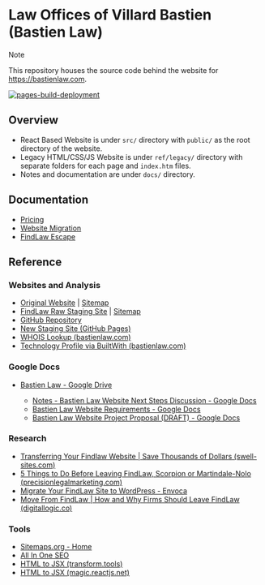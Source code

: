 # Law Offices of Villard Bastien (Bastien Law)

> [!NOTE]
> This repository houses the source code behind the website for <https://bastienlaw.com>.

[![pages-build-deployment](https://github.com/noclocks/bastienlaw/actions/workflows/pages/pages-build-deployment/badge.svg)](https://github.com/noclocks/bastienlaw/actions/workflows/pages/pages-build-deployment)

## Overview

- React Based Website is under `src/` directory with `public/` as the root directory of the website.
- Legacy HTML/CSS/JS Website is under `ref/legacy/` directory with separate folders for each page and `index.htm` files.
- Notes and documentation are under `docs/` directory.

## Documentation

- [Pricing](docs/pricing.md)
- [Website Migration](docs/migration.md)
- [FindLaw Escape](docs/findlaw.md)

## Reference

### Websites and Analysis

- [Original Website](https://bastienlaw.com/) | [Sitemap](https://www.bastienlaw.com/sitemap.xml)
- [FindLaw Raw Staging Site](https://3586907.findlaw3.flsitebuilder.com/) | [Sitemap](https://3586907.findlaw3.flsitebuilder.com/sitemap.xml)
- [GitHub Repository](https://github.com/noclocks/bastienlaw)
- [New Staging Site (GitHub Pages)](https://noclocks.github.io/bastienlaw/)
- [WHOIS Lookup (bastienlaw.com)](https://www.whois.com/whois/bastienlaw.com)
- [Technology Profile via BuiltWith (bastienlaw.com)](https://builtwith.com/?https%3A%2F%2Fwww.bastienlaw.com%2F)

### Google Docs

- [Bastien Law - Google Drive](https://drive.google.com/drive/folders/1HOkHH3rU3kVjbmzeyTUgJ0kP4_dK2uGJ)

  - [Notes - Bastien Law Website Next Steps Discussion - Google Docs](https://docs.google.com/document/d/105mEspjdUCW1YrSLOvT8rvdygf1_aWgvdr4P7WYlHBg/edit#heading=h.1sdb1zzcn7s4)
  - [Bastien Law Website Requirements - Google Docs](https://docs.google.com/document/d/1FMMs_9rPgKHrVh1n8Zl_NLw_fzOPnGRp5Ys3EZ0nasQ/edit#heading=h.vwqe2huy4mk9)
  - [Bastien Law Website Project Proposal (DRAFT) - Google Docs](https://docs.google.com/document/d/1Xf8__iWKRT7EWbnV7np13cQWu_sG_CzRuiwkjSCgQOY/edit)

### Research

- [Transferring Your Findlaw Website | Save Thousands of Dollars (swell-sites.com)](https://swell-sites.com/transferring-your-findlaw-website/)
- [5 Things to Do Before Leaving FindLaw, Scorpion or Martindale-Nolo (precisionlegalmarketing.com)](https://precisionlegalmarketing.com/law-firm-marketing-blogs/5-things-to-do-before-leaving-findlaw-scorpion-or-martindale-nolo/)
- [Migrate Your FindLaw Site to WordPress - Envoca](https://www.envoca.com/move-from-findlaw/)
- [Move From FindLaw | How and Why Firms Should Leave FindLaw (digitallogic.co)](https://www.digitallogic.co/law-firm-marketing/move-from-findlaw/)


### Tools

- [Sitemaps.org - Home](https://www.sitemaps.org/)
- [All In One SEO](https://aioseo.com/)
- [HTML to JSX (transform.tools)](https://transform.tools/html-to-jsx)
- [HTML to JSX (magic.reactjs.net)](https://magic.reactjs.net/htmltojsx.htm)
